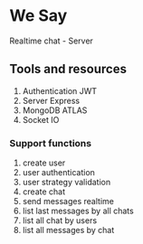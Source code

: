 # We Say
Realtime chat - Server
## Tools and resources
1. Authentication JWT
2. Server Express
3. MongoDB ATLAS
4. Socket IO 
### Support functions
1. create user
2. user authentication
3. user strategy validation 
4. create chat
5. send messages realtime
6. list last messages by all chats
7. list all chat by users
8. list all messages by chat
  
